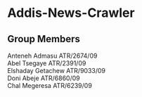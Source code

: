 # Addis-News-Crawler
## Group Members
Anteneh Admasu ATR/2674/09 <br>
Abel Tsegaye ATR/2391/09 <br>
Elshaday Getachew ATR/9033/09 <br>
Doni Abeje ATR/6860/09 <br>
Chal Megeresa ATR/6239/09
